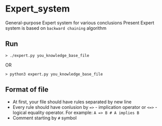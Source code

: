 # Expert_system

General-purpose Expert system for various conclusions
Present Expert system is based on `backward chaining` algorithm

## Run

```
> ./expert.py you_knowledge_base_file
```
OR
```
> python3 expert.py you_knowledge_base_file
```

## Format of file

* At first, your file should have rules separated by new line
* Every rule should have conlusion by `=>` - implication operator or `<=>` - logical equality operator. For example: `A => B # A implies B`
* Comment starting by `#` symbol
